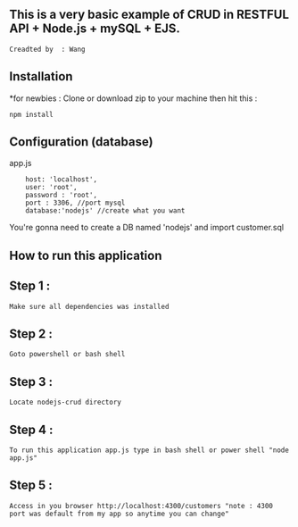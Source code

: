 
##  This is a very basic example of CRUD in RESTFUL API + Node.js + mySQL + EJS.

	Creadted by  : Wang

## Installation
*for newbies : Clone or download zip to your machine then hit this :

	npm install

## Configuration (database)
app.js

        host: 'localhost',
        user: 'root',
        password : 'root',
        port : 3306, //port mysql
        database:'nodejs' //create what you want	
	
You're gonna need to create a DB named 'nodejs' and import customer.sql

## How to run this application

## Step 1 :

	Make sure all dependencies was installed 

## Step 2 :

	Goto powershell or bash shell

## Step 3 :

	Locate nodejs-crud directory 

## Step 4 : 

	To run this application app.js type in bash shell or power shell "node app.js"

## Step 5 : 

	Access in you browser http://localhost:4300/customers "note : 4300 port was default from my app so anytime you can change"
